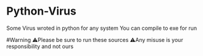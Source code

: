 # Python-Virus
Some Virus wroted in python for any system
You can compile to exe for run

#Warning
⚠️Please be sure to run these sources
⚠️Any misuse is your responsibility and not ours
